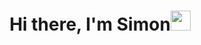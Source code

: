 <h1 align="center">Hi there, I'm Simon<img src="https://github.com/blackcater/blackcater/raw/main/images/Hi.gif"/ height="32" width="32"></h1>
<!--
- 🔭 I’m currently working on ...
- 🌱 I’m currently learning ...
- 👯 I’m looking to collaborate on ...
- 🤔 I’m looking for help with ...
- 💬 Ask me about ...
- 📫 How to reach me: ...
- 😄 Pronouns: ...
- ⚡ Fun fact: ...
-->
